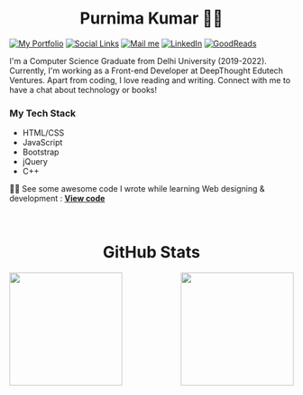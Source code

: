 <h1 align="center">Purnima Kumar 👩‍💻</h1>

[![My Portfolio](https://img.shields.io/badge/-My%20Portfolio-222222?style=flat-square&color=purple&&link=https://purnimakumarr.github.io)](https://purnimakumarr.github.io)
[![Social Links](https://img.shields.io/badge/-Social%20Links-222222?style=flat-square&logo=linktree&color=darkgreen&&link=https://linktr.ee/purnimakumar)](https://linktr.ee/purnimakumar)
[![Mail me](https://img.shields.io/badge/-CodePen%20-222222?style=flat-square&logo=codepen&color=black&&link=https://codepen.io/purnimakumar)](https://codepen.io/purnimakumar)
[![LinkedIn](https://img.shields.io/badge/-LinkedIn-222222?style=flat-square&color=blue&logo=linkedin&&link=https://www.linkedin.com/in/purnima-kumar-b024aa21b)](https://www.linkedin.com/in/purnima-kumar-b024aa21b)
[![GoodReads](https://img.shields.io/badge/-GoodReads-222222?style=flat-square&logo=goodreads&color=brown&&link=https://www.goodreads.com/user/show/111237956-purnima-kumar)](https://www.goodreads.com/user/show/111237956-purnima-kumar)

I'm a Computer Science Graduate from Delhi University (2019-2022). Currently, I'm working as a Front-end Developer at DeepThought Edutech Ventures. Apart from coding, I love reading and writing. Connect with me to have a chat about technology or books!

### My Tech Stack

- HTML/CSS
- JavaScript
- Bootstrap
- jQuery
- C++

👩‍💻 See some awesome code I wrote while learning Web designing & development : [**View code**](https://github.com/purnimakumarr/html-css-course)

<br />

<h1 align="center"> GitHub Stats</h1>

<div style="display: flex; gap: 24px; justify-content: space-between">
  <img style="height: 200px" class="img" src="https://github-readme-stats.vercel.app/api?username=purnimakumarr&theme=swift&card_width=400em&show_icons=true&count_private=true&include_all_commits=true" />
  <img style="height: 200px" class="img" src="https://github-readme-stats.vercel.app/api/top-langs/?username=purnimakumarr&langs_count=8&hide=jupyter%20%notebook&layout=compact&theme=swift&card_width=380em" />
</div>
